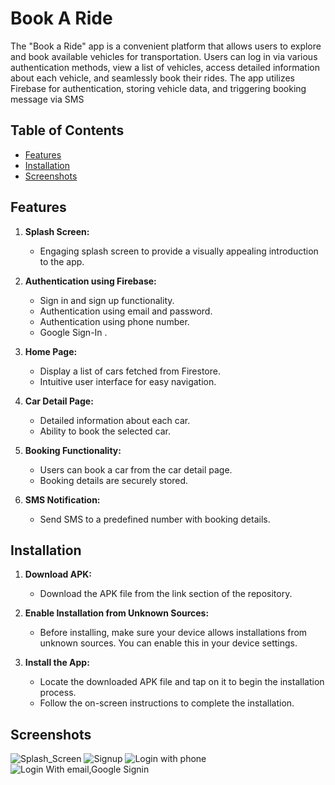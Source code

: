 # Book A Ride

The "Book a Ride" app is a convenient platform that allows users to explore and book available vehicles for transportation. Users can log in via various authentication methods, view a list of vehicles, access detailed information about each vehicle, and seamlessly book their rides. The app utilizes Firebase for authentication, storing vehicle data, and triggering booking message via SMS

## Table of Contents

- [Features](#features)
- [Installation](#installation)
- [Screenshots](#screenshots)


## Features

1. **Splash Screen:**
   - Engaging splash screen to provide a visually appealing introduction to the app.

2. **Authentication using Firebase:**
   - Sign in and sign up functionality.
   - Authentication using email and password.
   - Authentication using phone number.
   - Google Sign-In .

3. **Home Page:**
   - Display a list of cars fetched from Firestore.
   - Intuitive user interface for easy navigation.

4. **Car Detail Page:**
   - Detailed information about each car.
   - Ability to book the selected car.

5. **Booking Functionality:**
   - Users can book a car from the car detail page.
   - Booking details are securely stored.

6. **SMS Notification:**
   - Send SMS to a predefined number with booking details.

## Installation
1. **Download APK:**
   - Download the APK file from the link section of the repository.

2. **Enable Installation from Unknown Sources:**
   - Before installing, make sure your device allows installations from unknown sources. You can enable this in your device settings.

3. **Install the App:**
   - Locate the downloaded APK file and tap on it to begin the installation process.
   - Follow the on-screen instructions to complete the installation.

## Screenshots
![Splash_Screen](https://github.com/sanishaukhale/book-a-ride/assets/43377357/dad804f1-143f-4ece-bf79-784da728c86b)
![Signup](https://github.com/sanishaukhale/book-a-ride/assets/43377357/da9068de-597d-4934-b4e7-67d433943ff4)
![Login with phone](https://github.com/sanishaukhale/book-a-ride/assets/43377357/eef3fd64-d1c4-40c1-95b6-f5b9b44cce44)
![Login With email,Google Signin](https://github.com/sanishaukhale/book-a-ride/assets/43377357/e6b96eb0-140d-449f-981b-6cb2c4a148af)

